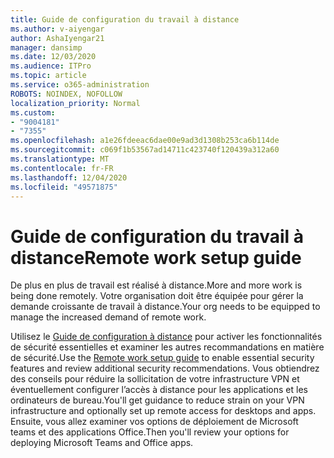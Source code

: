 ```yaml
---
title: Guide de configuration du travail à distance
ms.author: v-aiyengar
author: AshaIyengar21
manager: dansimp
ms.date: 12/03/2020
ms.audience: ITPro
ms.topic: article
ms.service: o365-administration
ROBOTS: NOINDEX, NOFOLLOW
localization_priority: Normal
ms.custom:
- "9004181"
- "7355"
ms.openlocfilehash: a1e26fdeeac6dae00e9ad3d1308b253ca6b114de
ms.sourcegitcommit: c069f1b53567ad14711c423740f120439a312a60
ms.translationtype: MT
ms.contentlocale: fr-FR
ms.lasthandoff: 12/04/2020
ms.locfileid: "49571875"
---
```

# <a name="remote-work-setup-guide"></a><span data-ttu-id="944c7-102">Guide de configuration du travail à distance</span><span class="sxs-lookup"><span data-stu-id="944c7-102">Remote work setup guide</span></span>

<span data-ttu-id="944c7-103">De plus en plus de travail est réalisé à distance.</span><span class="sxs-lookup"><span data-stu-id="944c7-103">More and more work is being done remotely.</span></span> <span data-ttu-id="944c7-104">Votre organisation doit être équipée pour gérer la demande croissante de travail à distance.</span><span class="sxs-lookup"><span data-stu-id="944c7-104">Your org needs to be equipped to manage the increased demand of remote work.</span></span>

<span data-ttu-id="944c7-105">Utilisez le [Guide de configuration à distance](https://go.microsoft.com/fwlink/?linkid=2142062) pour activer les fonctionnalités de sécurité essentielles et examiner les autres recommandations en matière de sécurité.</span><span class="sxs-lookup"><span data-stu-id="944c7-105">Use the [Remote work setup guide](https://go.microsoft.com/fwlink/?linkid=2142062) to enable essential security features and review additional security recommendations.</span></span> <span data-ttu-id="944c7-106">Vous obtiendrez des conseils pour réduire la sollicitation de votre infrastructure VPN et éventuellement configurer l’accès à distance pour les applications et les ordinateurs de bureau.</span><span class="sxs-lookup"><span data-stu-id="944c7-106">You'll get guidance to reduce strain on your VPN infrastructure and optionally set up remote access for desktops and apps.</span></span> <span data-ttu-id="944c7-107">Ensuite, vous allez examiner vos options de déploiement de Microsoft teams et des applications Office.</span><span class="sxs-lookup"><span data-stu-id="944c7-107">Then you'll review your options for deploying ‎Microsoft Teams‎ and ‎Office‎ apps.</span></span>
